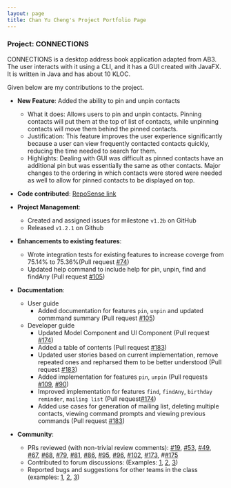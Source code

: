 ```yaml
---
layout: page
title: Chan Yu Cheng's Project Portfolio Page
---
```


### Project: CONNECTIONS

CONNECTIONS is a desktop address book application adapted from AB3. The user interacts with it using a CLI, and it has a GUI created with JavaFX. It is written in Java and has about 10 KLOC.

Given below are my contributions to the project.

* **New Feature**: Added the ability to pin and unpin contacts
  * What it does: Allows users to pin and unpin contacts. Pinning contacts will put them at the top of list of contacts, while unpinning contacts will move them behind the pinned contacts.
  * Justification: This feature improves the user experience significantly because a user can view frequently contacted contacts quickly, reducing the time needed to search for them.
  * Highlights: Dealing with GUI was difficult as pinned contacts have an additional pin but was essentially the same as other contacts. Major changes to the ordering in which contacts were stored were needed as well to allow for pinned contacts to be displayed on top.

* **Code contributed**: [RepoSense link](https://nus-cs2103-ay2122s1.github.io/tp-dashboard/?search=&sort=groupTitle&sortWithin=title&timeframe=commit&mergegroup=&groupSelect=groupByRepos&breakdown=true&checkedFileTypes=docs~functional-code~test-code~other&since=2021-09-17&tabOpen=true&tabType=authorship&zFR=false&tabAuthor=yucheng11122017&tabRepo=AY2122S1-CS2103-F09-4%2Ftp%5Bmaster%5D&authorshipIsMergeGroup=false&authorshipFileTypes=docs~functional-code~test-code&authorshipIsBinaryFileTypeChecked=false)

* **Project Management**:
  * Created and assigned issues for milestone `v1.2b` on GitHub
  * Released `v1.2.1` on Github

* **Enhancements to existing features**:
  * Wrote integration tests for existing features to increase coverge from 75.14% to 75.36%(Pull request [\#74]())
  * Updated help command to include help for pin, unpin, find and findAny (Pull request [\#105]())

* **Documentation**:
    * User guide
        * Added documentation for features `pin`, `unpin` and updated commmand summary (Pull request [\#105]())
    * Developer guide
        * Updated Model Component and UI Component (Pull request [\#174]())
        * Added a table of contents (Pull request [\#183]())
        * Updated user stories based on current implementation, remove repeated ones and repharsed them to be better understood (Pull request [\#183]())
        * Added implementation for features `pin`, `unpin` (Pull requests [\#109](), [\#90]())
        * Improved implementation for features `find`, `findAny`, `birthday reminder`, `mailing list` (Pull request[\#174]())
        * Added use cases for generation of mailing list, deleting multiple contacts, viewing command prompts and viewing previous commands (Pull request [\#183]())

* **Community**:
  * PRs reviewed (with non-trivial review comments): [\#19](), [\#53](), [\#49](), [\#67](), [\#68](), [\#79](), [\#81](), [\#86](), [\#95](), [\#96](), [\#102](), [\#173](), #[\#175]()
  * Contributed to forum discussions: (Examples: [1](https://github.com/nus-cs2103-AY2122S1/forum/issues/185), [2](https://github.com/nus-cs2103-AY2122S1/forum/issues/81#issuecomment-905234382), [3](https://github.com/nus-cs2103-AY2122S1/forum/issues/133#issuecomment-908359221))
  * Reported bugs and suggestions for other teams in the class (examples: [1](https://github.com/yucheng11122017/ped/issues/19), [2](https://github.com/yucheng11122017/ped/issues/18), [3](https://github.com/yucheng11122017/ped/issues/12))
